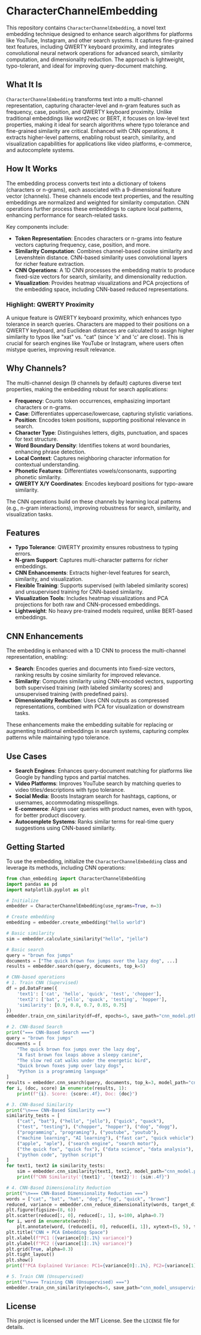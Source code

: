 # CharacterChannelEmbedding

This repository contains `CharacterChannelEmbedding`, a novel text embedding technique designed to enhance search algorithms for platforms like YouTube, Instagram, and other search systems. It captures fine-grained text features, including QWERTY keyboard proximity, and integrates convolutional neural network operations for advanced search, similarity computation, and dimensionality reduction. The approach is lightweight, typo-tolerant, and ideal for improving query-document matching.

## What It Is

`CharacterChannelEmbedding` transforms text into a multi-channel representation, capturing character-level and n-gram features such as frequency, case, position, and QWERTY keyboard proximity. Unlike traditional embeddings like word2vec or BERT, it focuses on low-level text properties, making it ideal for search algorithms where typo tolerance and fine-grained similarity are critical. Enhanced with CNN operations, it extracts higher-level patterns, enabling robust search, similarity, and visualization capabilities for applications like video platforms, e-commerce, and autocomplete systems.

## How It Works

The embedding process converts text into a dictionary of tokens (characters or n-grams), each associated with a 9-dimensional feature vector (channels). These channels encode text properties, and the resulting embeddings are normalized and weighted for similarity computation. CNN operations further process these embeddings to capture local patterns, enhancing performance for search-related tasks.

Key components include:
- **Token Representation**: Encodes characters or n-grams into feature vectors capturing frequency, case, position, and more.
- **Similarity Computation**: Combines channel-based cosine similarity and Levenshtein distance. CNN-based similarity uses convolutional layers for richer feature extraction.
- **CNN Operations**: A 1D CNN processes the embedding matrix to produce fixed-size vectors for search, similarity, and dimensionality reduction.
- **Visualization**: Provides heatmap visualizations and PCA projections of the embedding space, including CNN-based reduced representations.

### Highlight: QWERTY Proximity

A unique feature is QWERTY keyboard proximity, which enhances typo tolerance in search queries. Characters are mapped to their positions on a QWERTY keyboard, and Euclidean distances are calculated to assign higher similarity to typos like "xat" vs. "cat" (since 'x' and 'c' are close). This is crucial for search engines like YouTube or Instagram, where users often mistype queries, improving result relevance.

## Why Channels?

The multi-channel design (9 channels by default) captures diverse text properties, making the embedding robust for search applications:
- **Frequency**: Counts token occurrences, emphasizing important characters or n-grams.
- **Case**: Differentiates uppercase/lowercase, capturing stylistic variations.
- **Position**: Encodes token positions, supporting positional relevance in search.
- **Character Type**: Distinguishes letters, digits, punctuation, and spaces for text structure.
- **Word Boundary Density**: Identifies tokens at word boundaries, enhancing phrase detection.
- **Local Context**: Captures neighboring character information for contextual understanding.
- **Phonetic Features**: Differentiates vowels/consonants, supporting phonetic similarity.
- **QWERTY X/Y Coordinates**: Encodes keyboard positions for typo-aware similarity.

The CNN operations build on these channels by learning local patterns (e.g., n-gram interactions), improving robustness for search, similarity, and visualization tasks.

## Features

- **Typo Tolerance**: QWERTY proximity ensures robustness to typing errors.
- **N-gram Support**: Captures multi-character patterns for richer embeddings.
- **CNN Enhancements**: Extracts higher-level features for search, similarity, and visualization.
- **Flexible Training**: Supports supervised (with labeled similarity scores) and unsupervised training for CNN-based similarity.
- **Visualization Tools**: Includes heatmap visualizations and PCA projections for both raw and CNN-processed embeddings.
- **Lightweight**: No heavy pre-trained models required, unlike BERT-based embeddings.

## CNN Enhancements

The embedding is enhanced with a 1D CNN to process the multi-channel representation, enabling:
- **Search**: Encodes queries and documents into fixed-size vectors, ranking results by cosine similarity for improved relevance.
- **Similarity**: Computes similarity using CNN-encoded vectors, supporting both supervised training (with labeled similarity scores) and unsupervised training (with predefined pairs).
- **Dimensionality Reduction**: Uses CNN outputs as compressed representations, combined with PCA for visualization or downstream tasks.

These enhancements make the embedding suitable for replacing or augmenting traditional embeddings in search systems, capturing complex patterns while maintaining typo tolerance.

## Use Cases

- **Search Engines**: Enhances query-document matching for platforms like Google by handling typos and partial matches.
- **Video Platforms**: Improves YouTube search by matching queries to video titles/descriptions with typo tolerance.
- **Social Media**: Boosts Instagram search for hashtags, captions, or usernames, accommodating misspellings.
- **E-commerce**: Aligns user queries with product names, even with typos, for better product discovery.
- **Autocomplete Systems**: Ranks similar terms for real-time query suggestions using CNN-based similarity.

## Getting Started

To use the embedding, initialize the `CharacterChannelEmbedding` class and leverage its methods, including CNN operations:

```python
from chan_embedding import CharacterChannelEmbedding
import pandas as pd
import matplotlib.pyplot as plt

# Initialize
embedder = CharacterChannelEmbedding(use_ngrams=True, n=3)

# Create embedding
embedding = embedder.create_embedding("hello world")

# Basic similarity
sim = embedder.calculate_similarity("hello", "jello")

# Basic search
query = "brown fox jumps"
documents = ["The quick brown fox jumps over the lazy dog", ...]
results = embedder.search(query, documents, top_k=5)

# CNN-based operations
# 1. Train CNN (Supervised)
df = pd.DataFrame({
    'text1': ['cat', 'hello', 'quick', 'test', 'chopper'],
    'text2': ['bat', 'jello', 'quack', 'testing', 'hopper'],
    'similarity': [0.9, 0.8, 0.7, 0.85, 0.75]
})
embedder.train_cnn_similarity(df=df, epochs=5, save_path="cnn_model.pth")

# 2. CNN-Based Search
print("=== CNN-Based Search ===")
query = "brown fox jumps"
documents = [
    "The quick brown fox jumps over the lazy dog",
    "A fast brown fox leaps above a sleepy canine",
    "The slow red cat walks under the energetic bird",
    "Quick brown foxes jump over lazy dogs",
    "Python is a programming language"
]
results = embedder.cnn_search(query, documents, top_k=3, model_path="cnn_model.pth")
for i, (doc, score) in enumerate(results, 1):
    print(f"{i}. Score: {score:.4f}, Doc: {doc}")

# 3. CNN-Based Similarity
print("\n=== CNN-Based Similarity ===")
similarity_tests = [
    ("cat", "bat"), ("hello", "jello"), ("quick", "quack"),
    ("test", "testing"), ("chopper", "hopper"), ("dog", "dogg"),
    ("programming", "programing"), ("youtube", "youtub"),
    ("machine learning", "AI learning"), ("fast car", "quick vehicle"),
    ("apple", "aple"), ("search engine", "search motor"),
    ("the quick fox", "quick fox"), ("data science", "data analysis"),
    ("python code", "python script")
]
for text1, text2 in similarity_tests:
    sim = embedder.cnn_similarity(text1, text2, model_path="cnn_model.pth")
    print(f"CNN Similarity('{text1}', '{text2}'): {sim:.4f}")

# 4. CNN-Based Dimensionality Reduction
print("\n=== CNN-Based Dimensionality Reduction ===")
words = ["cat", "bat", "hat", "dog", "fog", "quick", "brown"]
reduced, variance = embedder.cnn_reduce_dimensionality(words, target_dim=2, model_path="cnn_model.pth")
plt.figure(figsize=(8, 6))
plt.scatter(reduced[:, 0], reduced[:, 1], s=100, alpha=0.7)
for i, word in enumerate(words):
    plt.annotate(word, (reduced[i, 0], reduced[i, 1]), xytext=(5, 5), textcoords="offset points")
plt.title("CNN + PCA Embedding Space")
plt.xlabel(f"PC1 ({variance[0]:.1%} variance)")
plt.ylabel(f"PC2 ({variance[1]:.1%} variance)")
plt.grid(True, alpha=0.3)
plt.tight_layout()
plt.show()
print(f"PCA Explained Variance: PC1={variance[0]:.1%}, PC2={variance[1]:.1%}")

# 5. Train CNN (Unsupervised)
print("\n=== Training CNN (Unsupervised) ===")
embedder.train_cnn_similarity(epochs=5, save_path="cnn_model_unsupervised.pth")
```

## License

This project is licensed under the MIT License. See the `LICENSE` file for details.